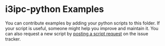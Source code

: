 # i3ipc-python Examples

You can contribute examples by adding your python scripts to this folder. If your script is useful, someone might help you improve and maintain it. You can also request a new script by [posting a script request](https://github.com/altdesktop/i3ipc-python/issues) on the issue tracker.
